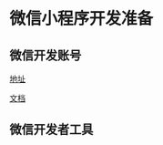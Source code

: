# 微信小程序开发准备

## 微信开发账号

[地址](https://mp.weixin.qq.com/)

[文档](https://developers.weixin.qq.com/miniprogram/dev/framework/)

## 微信开发者工具



